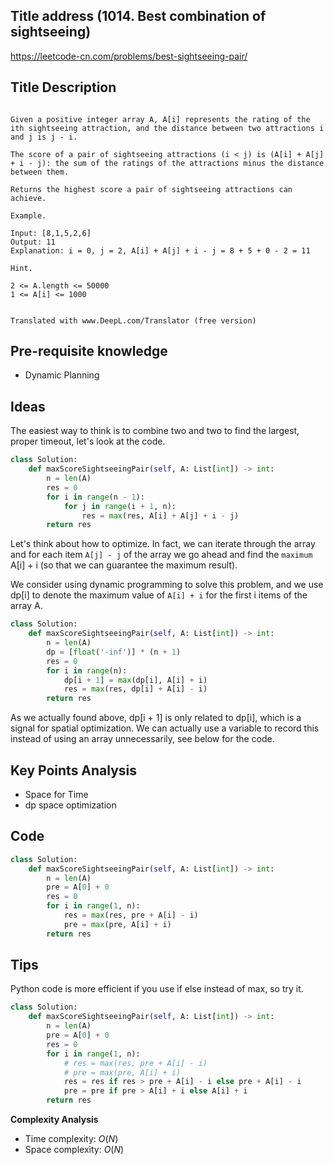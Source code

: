 ## Title address (1014. Best combination of sightseeing)

https://leetcode-cn.com/problems/best-sightseeing-pair/

## Title Description

```

Given a positive integer array A, A[i] represents the rating of the ith sightseeing attraction, and the distance between two attractions i and j is j - i.

The score of a pair of sightseeing attractions (i < j) is (A[i] + A[j] + i - j): the sum of the ratings of the attractions minus the distance between them.

Returns the highest score a pair of sightseeing attractions can achieve.

Example.

Input: [8,1,5,2,6]
Output: 11
Explanation: i = 0, j = 2, A[i] + A[j] + i - j = 8 + 5 + 0 - 2 = 11

Hint.

2 <= A.length <= 50000
1 <= A[i] <= 1000


Translated with www.DeepL.com/Translator (free version)
```

## Pre-requisite knowledge

- Dynamic Planning

## Ideas

The easiest way to think is to combine two and two to find the largest, proper timeout, let's look at the code.

```python
class Solution:
    def maxScoreSightseeingPair(self, A: List[int]) -> int:
        n = len(A)
        res = 0
        for i in range(n - 1):
            for j in range(i + 1, n):
                res = max(res, A[i] + A[j] + i - j)
        return res
```

Let's think about how to optimize. In fact, we can iterate through the array and for each item `A[j] - j` of the array we go ahead and find the `maximum` A[i] + i (so that we can guarantee the maximum result).

We consider using dynamic programming to solve this problem, and we use dp[i] to denote the maximum value of `A[i] + i` for the first i items of the array A.

```python
class Solution:
    def maxScoreSightseeingPair(self, A: List[int]) -> int:
        n = len(A)
        dp = [float('-inf')] * (n + 1)
        res = 0
        for i in range(n):
            dp[i + 1] = max(dp[i], A[i] + i)
            res = max(res, dp[i] + A[i] - i)
        return res
```

As we actually found above, dp[i + 1] is only related to dp[i], which is a signal for spatial optimization. We can actually use a variable to record this instead of using an array unnecessarily, see below for the code.

## Key Points Analysis

- Space for Time
- dp space optimization

## Code

```python
class Solution:
    def maxScoreSightseeingPair(self, A: List[int]) -> int:
        n = len(A)
        pre = A[0] + 0
        res = 0
        for i in range(1, n):
            res = max(res, pre + A[i] - i)
            pre = max(pre, A[i] + i)
        return res
```

## Tips

Python code is more efficient if you use if else instead of max, so try it.

```python
class Solution:
    def maxScoreSightseeingPair(self, A: List[int]) -> int:
        n = len(A)
        pre = A[0] + 0
        res = 0
        for i in range(1, n):
            # res = max(res, pre + A[i] - i)
            # pre = max(pre, A[i] + i)
            res = res if res > pre + A[i] - i else pre + A[i] - i
            pre = pre if pre > A[i] + i else A[i] + i
        return res
```

**Complexity Analysis**

- Time complexity: $O(N)$
- Space complexity: $O(N)$

